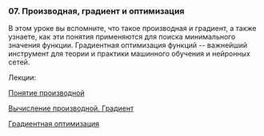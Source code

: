 ### 07. Производная, градиент и оптимизация

В этом уроке вы вспомните, что такое производная и градиент, а также узнаете, как эти понятия применяются для поиска минимального значения функции. Градиентная оптимизация функций -- важнейший инструмент для теории и практики машинного обучения и нейронных сетей.

Лекции:

[Понятие производной](https://www.youtube.com/watch?v=9zKXtRMunTA)

[Вычисление производной. Градиент](https://www.youtube.com/watch?v=XwVd2Xi5GjQ)

[Градиентная оптимизация](https://www.youtube.com/watch?v=WcDAj8bJAu8)

